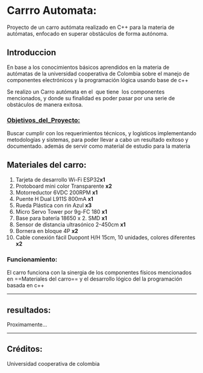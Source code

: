 # Carrro Automata:
Proyecto de un carro autómata realizado en C++ para la materia de autómatas, enfocado en superar obstáculos de forma autónoma.
## Introduccion 
En base a los conocimientos básicos aprendidos en la materia de autómatas de la universidad cooperativa de Colombia  sobre el manejo de componentes electrónicos y la programación lógica usando base de c++

Se realizo un Carro autómata en el  que tiene  los componentes mencionados, y donde su finalidad es poder pasar por una serie de obstáculos de manera exitosa.

### [Objetivos_del_Proyecto:](Objetivos_del_Proyecto.md)
Buscar cumplir con los requerimientos técnicos, y logísticos implementando metodologías y sistemas, para poder llevar a cabo un resultado exitoso y documentado. además de servir como material de estudio para la materia 
## Materiales del carro:
1. Tarjeta de desarrollo Wi-Fi ESP32**x1**
2. Protoboard mini color Transparente **x2**
3. Motorreductor 6VDC 200RPM **x1**
4. Puente H Dual L911S 800mA **x1**
5. Rueda Plástica con rin Azul **x3**
6. Micro Servo Tower por 9g-FC 180 **x1**
7. Base para batería 18650 x 2. SMD **x1**
8. Sensor de distancia ultrasónico 2-450cm **x1**
9. Bornera en bloque 4P **x2**
10. Cable conexión fácil Duopont H/H 15cm, 10 unidades, colores diferentes **x2**

### Funcionamiento:
El carro funciona con la sinergia de los componentes físicos mencionados en ==Materiales del carro== y el desarrollo lógico del la programación basada en c++
___

## resultados:
Proximamente...
___

## Créditos:
Universidad cooperativa de colombia

